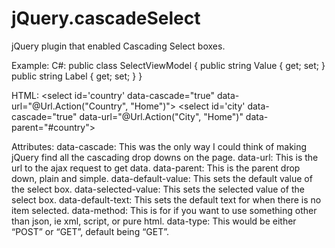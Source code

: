 jQuery.cascadeSelect
====================

jQuery plugin that enabled Cascading Select boxes.


Example:
C#:
public class SelectViewModel
{
       public string Value { get; set; }
       public string Label { get; set; }
}


HTML:
<select id='country' data-cascade="true" data-url="@Url.Action("Country", "Home")"></select>
<select id='city' data-cascade="true" data-url="@Url.Action("City", "Home")" data-parent="#country"></select>


Attributes:
data-cascade: This was the only way I could think of making jQuery find all the cascading drop downs on the page.
data-url: This is the url to the ajax request to get data.
data-parent: This is the parent drop down, plain and simple.
data-default-value: This sets the default value of the select box.
data-selected-value: This sets the selected value of the select box.
data-default-text: This sets the default text for when there is no item selected.
data-method: This is for if you want to use something other than json, ie xml, script, or pure html.
data-type: This would be either “POST” or “GET”, default being “GET”.
